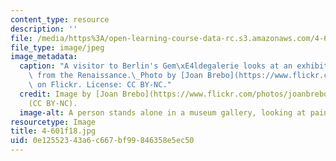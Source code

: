 ```yaml
---
content_type: resource
description: ''
file: /media/https%3A/open-learning-course-data-rc.s3.amazonaws.com/4-601-introduction-to-art-history-fall-2018/0e12552343a6c667bf99846358e5ec50_4-601f18.jpg
file_type: image/jpeg
image_metadata:
  caption: "A visitor to Berlin's Gem\xE4ldegalerie looks at an exhibition of paintings\
    \ from the Renaissance.\_Photo by [Joan Brebo](https://www.flickr.com/photos/joanbrebo/38529061284/)\
    \ on Flickr. License: CC BY-NC."
  credit: Image by [Joan Brebo](https://www.flickr.com/photos/joanbrebo/) on Flickr
    (CC BY-NC).
  image-alt: A person stands alone in a museum gallery, looking at paintings.
resourcetype: Image
title: 4-601f18.jpg
uid: 0e125523-43a6-c667-bf99-846358e5ec50
---
```

